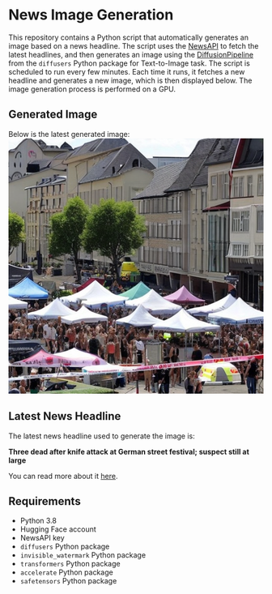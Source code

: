 # News Image Generation
This repository contains a Python script that automatically generates an image based on a news headline. The script uses the [NewsAPI](https://newsapi.org/) to fetch the latest headlines, and then generates an image using the [DiffusionPipeline](https://github.com/huggingface/diffusers) from the `diffusers` Python package for Text-to-Image task.
The script is scheduled to run every few minutes. Each time it runs, it fetches a new headline and generates a new image, which is then displayed below. The image generation process is performed on a GPU.

## Generated Image
Below is the latest generated image:
![Generated Image](image.png)

## Latest News Headline
The latest news headline used to generate the image is:

**Three dead after knife attack at German street festival; suspect still at large**

You can read more about it [here](https://news.google.com/rss/articles/CBMihwFBVV95cUxNc0gza1E3NHBveURvZFpEajU0SVU3S09OX2hzQ3lpYzladUkxbHpGbUVPdlhKbXZsajZzUUV2S3g0Rk1mZEpraGRYVU5KS0RVSnlYeHN4blV2X0dIUjNJNUFENmh4YUZBbDRkM2NLbnV0TU9xYzBjTTVMSGVuaWhhenBLWEpIdWc?oc=5).

## Requirements
- Python 3.8
- Hugging Face account
- NewsAPI key
- `diffusers` Python package
- `invisible_watermark` Python package
- `transformers` Python package
- `accelerate` Python package
- `safetensors` Python package
